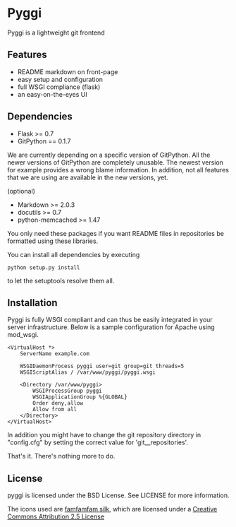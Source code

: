 # Pyggi
Pyggi is a lightweight git frontend

## Features

- README markdown on front-page
- easy setup and configuration
- full WSGI compliance (flask)
- an easy-on-the-eyes UI

## Dependencies

- Flask			>= 0.7
- GitPython		== 0.1.7

We are currently depending on a specific version of GitPython. All the newer versions of GitPython are completely unusable. The newest version for example provides a wrong blame information. In addition, not all features that we are using are available in the new versions, yet.

(optional)

- Markdown		>= 2.0.3
- docutils		>= 0.7
- python-memcached	>= 1.47

You only need these packages if you want README files in repositories be formatted using these libraries.

You can install all dependencies by executing

	python setup.py install

to let the setuptools resolve them all.

## Installation

Pyggi is fully WSGI compliant and can thus be easily integrated in your server infrastructure. Below is a sample configuration for Apache using mod_wsgi.

	<VirtualHost *>
		ServerName example.com

		WSGIDaemonProcess pyggi user=git group=git threads=5
		WSGIScriptAlias / /var/www/pyggi/pyggi.wsgi

		<Directory /var/www/pyggi>
			WSGIProcessGroup pyggi
			WSGIApplicationGroup %{GLOBAL}
			Order deny,allow
			Allow from all
		</Directory>
	</VirtualHost>

In addition you might have to change the git repository directory in "config.cfg" by setting the correct value for 'git__repositories'.

That's it. There's nothing more to do.

## License

pyggi is licensed under the BSD License. See LICENSE for more information.

The icons used are [famfamfam silk](http://www.famfamfam.com/lab/icons/silk/), which are licensed
under a [Creative Commons Attribution 2.5 License](http://creativecommons.org/licenses/by/2.5/)

